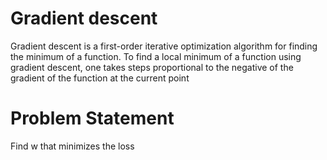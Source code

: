 # Gradient descent<br>

Gradient descent is a first-order iterative optimization algorithm for finding the minimum of a function. To find a local minimum of a function using gradient descent, one takes steps proportional to the negative of the gradient of the function at the current point<br>

# Problem Statement<br>

Find w that minimizes the loss
